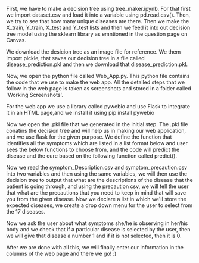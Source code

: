 First, we have to make a decision tree using tree_maker.ipynb. For that first we import dataset.csv and load it into a variable using pd.read.csv(). Then, we try to see that how many unique diseases are there. Then we make the X_train, Y_train, X_test and Y_test lists and then we feed it into out decision tree model using the sklearn library as emntioned in the question page on Canvas.

We download the desicion tree as an image file for reference. We them import pickle, that saves our decision tree in a file called disease_prediction.pkl and then we download that disease_prediction.pkl.

Now, we open the python file called Web_App.py. This python file contains the code that we use to make the web app. All the detailed steps that we follow in the web page is taken as screenshots and stored in a folder called 'Working Screenshots'.

For the web app we use a library called pywebio and use Flask to integrate it in an HTML page,and we install it using 
pip install pywebio

Now we open the .pkl file that we generated in the initial step. The .pkl file conatins the decision tree and will help us in making our web application, and we use flask for the given purpose. We define the function that identifies all the symptoms which are listed in a list format below and user sees the below functions to choose from, and the code will predict the disease and the cure based on the following function called predict().

Now we read the symptom_Description.csv and symptom_precaution.csv into two variables and then using the same variables, we will then use the decision tree to output that what are the descriptions of the disease that the patient is going through, and using the precaution csv, we will tell the user that what are the precautions that you need to keep in mind that will save you from the given disease. Now we declare a list in which we'll store the expected diseases, we create a drop down menu for the user to select from the 17 diseases.

Now we ask the user about what symptoms she/he is observing in her/his body and we check that if a particular disease is selected by the user, then we will give that disease a number 1 and if it is not selected, then it is 0.

After we are done with all this, we will finally enter our information in the columns of the web page and there we go! :)